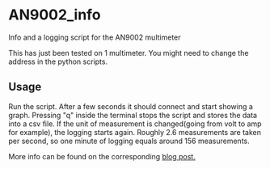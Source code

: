 # AN9002_info
Info and a logging script for the AN9002 multimeter

This has just been tested on 1 multimeter. You might need to change the address in the python scripts.

## Usage
Run the script. After a few seconds it should connect and start showing a graph.
Pressing "q" inside the terminal stops the script and stores the data into a csv file. 
If the unit of measurement is changed(going from volt to amp for example), the logging starts again.
Roughly 2.6 measurements are taken per second, so one minute of logging equals around 156 measurements.


More info can be found on the corresponding [blog post.](https://justanotherelectronicsblog.com/?p=930) 
